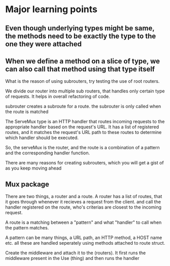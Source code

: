 # Major learning points

## Even though underlying types might be same, the methods need to be exactly the type to the one they were attached

## When we define a method on a slice of type, we can also call that method using that type itself

What is the reason of using subrouters, try testing the use of root routers.

We divide our router into multiple sub routers, that handles only certain type of requests. It helps in overall refactoring of code.

subrouter creates a subroute for a route. the subrouter is only called when the route is matched

The ServeMux type is an HTTP handler that routes incoming requests to the appropriate handler based on the request's URL. It has a list of registered routes, and it matches the request's URL path to these routes to determine which handler should be executed.

So, the serveMux is the router, and the route is a combination of a pattern and the corresponding handler function.

There are many reasons for creating subrouters, which you will get a gist of as you keep moving ahead

## Mux package

There are two things, a router and a route. A router has a list of routes, that it goes through whenever it recieves a request from the client. and call the handler registered on the route, who's criterias are closest to the incoming request.

A route is a matching between a "pattern" and what "handler" to call when the pattern matches.

A pattern can be many things, a URL path, an HTTP method, a HOST name etc. all these are handled seperately using methods attached to route struct.

Create the middleware and attach it to the (routers). It first runs the middleware present in the Use (thing) and then runs the handler
